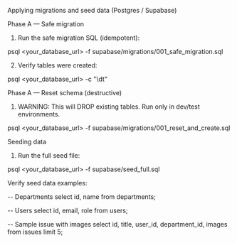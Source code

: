 Applying migrations and seed data (Postgres / Supabase)

Phase A — Safe migration

1. Run the safe migration SQL (idempotent):

psql <your_database_url> -f supabase/migrations/001_safe_migration.sql

2. Verify tables were created:

psql <your_database_url> -c "\dt"

Phase A — Reset schema (destructive)

1. WARNING: This will DROP existing tables. Run only in dev/test environments.

psql <your_database_url> -f supabase/migrations/001_reset_and_create.sql

Seeding data

1. Run the full seed file:

psql <your_database_url> -f supabase/seed_full.sql

Verify seed data examples:

-- Departments
select id, name from departments;

-- Users
select id, email, role from users;

-- Sample issue with images
select id, title, user_id, department_id, images from issues limit 5;
